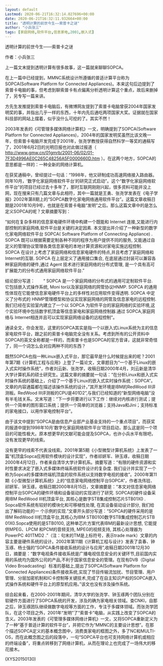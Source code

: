 ```yaml
---
layout: default
Lastmod: 2020-06-21T16:32:14.027696+00:00
date: 2020-06-21T16:32:11.932664+00:00
title: "透明计算的前世今生——索普卡之谜"
author: "小兵张三"
tags: [家庭网络,软件平台,信息家电,2001,嵌入式]
---
```


透明计算的前世今生——索普卡之谜

作者：小兵张三

上一篇文末提到透明计算有很多故事，这一篇就来聊聊SOPCA。

在上一篇中已经提到，MMNC系统设计所遵循的普适计算平台称为SOPCA(Software Platform for Connected Appliances)。本来这句后边提到了索普卡电脑的事，但考虑到聊索普卡有点偏离分析透明计算这个重点，故后来删掉了，另专写一篇来讲。

方先生发推提到索普卡电脑后，有微博网友提到了索普卡电脑曾获2004年国家发明奖的事，并指出几乎一样的东西，十年内先后通吃两项国家大奖。证据就在国家科技部的网站上摆着，似乎没什么可挖的了。其实不然！

2003年发表的《可管理多媒体网络计算机》一文，明确提到了SOPCA(Software Platform for Connected Appliances)，2004年的国家发明奖虽然比该文晚一年，但索普卡电脑开发完成于2001年，张尧学教授获得自然科学一等奖的通稿写了，2001年6月2日的光明日报也对此做过报道（ http://www.gmw.cn/01gmrb/2001-06/02/01-7F3D4996AE0C265C48256A5F0000660D.htm ）。在这两个地方，SOPCA的意思都是一样的：一种全新的网络计算机。

在获奖通稿中，曾经提过一句话：“1998年，他又研制成功高速网络接入路由器。同年10月，‘数字化家庭网络软件平台’的研究正式启动”。这个“数字化家庭网络软件平台”的项目已经过去十多年了，那时互联网刚刚兴起，很多资料可能并没上网，现在搜来只有几篇文章与此相符，其中一篇就是王勇、张尧学发表在《电子学报》2002年第8期上的“SOPCA数字化家电网络通用软件平台”。这篇文章收稿日期是2001年10月9号，也就是在索普卡电脑“发明”之后。那么这篇文章中的是怎么定义SOPCA的呢？文章摘要写到：

“如何在复杂多样的信息家电硬件环境中构建一个既能和 Internet 连接,又能进行内部控制的家庭网络,软件平台是关键的决定因素. 本文提出并介绍了一种新型的数字化家电网络软件平台 SOPCA( Software Platform of Connecting Appliance) . SOPCA 既可以根据需要定制各种不同的程序为用户提供不同的服务, 又能通过自定义的管理协议管理各类信息家电的本地计算资源和对家电实施远程控制. SOPCA 在设计上考虑了家庭网络和信息家电硬件的特点,并且考虑了家庭网络和Internet的互联. SOPCA 在上层定义了通用接口集合, 在底层通过封装可以兼容各种家庭网络的硬件,通过 Agent 技术进行家庭网络的分布式管理, 是一个具有高可扩展能力的分布式通用家庭网络软件平台.”

结论部分写道：　　“ SOPCA 是一个家庭网络的分布式的通用可定制软件平台. 它包括嵌入式操作系统, Moni tor以及家庭网络的网管协议HNMP. SOPCA 的通用性体现在它能使信息家电硬件平台上的多样性对应用软件变得透明. SOPCA 中定义了分布式的 HNMP管理模型和协议实现家庭网络的网管及信息家电的远程控制. 我们已经在实验室内建立了一个以 SOPCA 为软件平台的家庭网络的实验环境,这个实验环境中包括数字机顶盒等信息家电和家庭网络控制器.通过 SOPCA,家庭网络与 Internet相连并且可以实现家庭网络设备的远程控制”。

通读全文，你会发现，这里的SOPCA其实是指一个以嵌入式Linux系统为主的信息家电软件平台，跟之前的索普卡电脑完全没有关系。考虑到所有的公开资料中SOPCA的英文全称都是一样的，而索普卡也是SOPCA的官方音译，这就非常奇怪了，同一个词怎么会对应两种不同的东西？

既然SOPCA也指一种Linux嵌入式平台，那它最早是什么时候提出来的呢？2001年第7期《计算机工程与应用》上登了一篇论文，文章题目为“一个基于Linux的嵌入式实时操作系统”，作者刘云新、张尧学，收稿日期2000年4月，刘云新是清华大学计算机系的硕士研究生。这篇文章的摘要就一句话：“在分析Linux和嵌入式实时操作系统的基础上，介绍了一个基于Linux的嵌入式实时操作系统：SOPCA”。文章的内容通篇都在描述该操作系统的设计，”其开发环境是IBM的RedWood III评测板。RedWood III评测板的CPU是401D2”,与我们已经知道的“新型网络电脑”没有半毛钱关系。文末写道：“下一步将要进行以下工作：继续对内核进行测试；提供一个简单的图形窗口系统；提供一个简单的浏览器；支持Java和Jini；支持标准的家电接口，以用作家电控制平台”。

由于该文中提到“SOPCA是由信息产业部产业基金支持的一个重点项目”，而获奖的报道中提到1998年10月‘数字化家庭网络软件平台’项目启动，那么这是同一个项目的可能性极大。原本想更早的文献可能会提及SOPCA，也许小兵水平有限吧，没有发现更早的线索。

没有更早的线索不代表没线索。2001年第5期《小型微型计算机系统》上发表了一篇“机顶盒Sopca应用软件模块的设计实现”，作者祁妍军、钟玉琢，收稿日期2000年4月12日，作者来自清华大学计算机系。摘要写道：“有限的硬件资源和实时性要求决定了嵌入式多媒体终端系统软件设计的复杂度. 我们设计并实现了一个称为Sopca的多媒体终端机顶盒的软件系统以支持数字电视的接收”。2000年第11期《小型微型计算机系统》上的“信息家电网络控制平台SOPCA”，作者冼伟铨、祁妍军、钟玉琢，收稿日期2000年8月15日，文章摘要是：“本文对信息家电网络控制平台SOPCA的硬件环境和设备驱动的实现进行了研究. SOPCA的硬件设备采用IBM RedWood III机顶盒平台, 其核心是数字STB集成控制芯片STB01X0 . Sopca软件系统有较好的模块化和可移植性处理, 在其设备驱动设计部分, 我们给出了解码功能的一 个示例的实现.”文章开头部分写道：“SOPCA的硬件采用的是IBM RedWood III机顶盒平台,其核心为IBM STB0100数字STB集成控制芯片STB 01X0.Sopca使用的是STB0100, 这种单芯片方案代表IBM的最新设计思想, 它能提供MPEG、LPCM 和PCM的音频支持, MPEG的视频支持, 其核心处理器为PowerPC 401TMD2 .”（注：句末的TM是上标符号，表示trade mark）文章的内容主要是硬件系统的设计。2002年第11期《计算机工程与设计》发表了袁春、钟玉琢、杨士强的“SOPCA条件接收系统的设计与应用”,收稿日期2001年12月30日，摘要是：“数字电视条件接收系统是广播电视信息安全的关键环节,目前国内实用的系统均为国外公司的产品,不利于国家信息安全的管理。在现有DVB（Digital Video Broadcasting）标准的基础上,提出了SOPCA(Software Platform for Connected Appliances)条件接收系统,实现了节目传输流加扰、节目管理、用户管理、分层加密机制和IC卡控制等关键技术,完成了在自主知识产权的SOPCA嵌入式操作系统和硬件平台上的原型机应用。”该文也没有涉及操作系统。

综合起来看，在2000-2001年期间，清华大学的张尧学、钟玉琢两个团队分别在软硬件方面进行了SOPCA系统的开发，涉及的确为家电相关领域。查CNKI，自那之后，钟玉琢团队继续做数字电视等方面的工作，专注于多媒体领域。而张尧学团队，在这个项目之外，2001年“发明”了“索普卡”电脑，从实践上改变了SOPCA的含义。2003年发表的《可管理多媒体网络计算机》一文，又将SOPCA重新定义为了一种“基于普适计算的软件平台”，并把它作为“MMNC的主要设计思想”。在那个描述SOPCA定义的基本概念图中，消费类家电的框图之外，多了NC和MULTI-OS，而在此概念图之后的段落中，一句“SOPCA平台也可支持网络计算机或相应的终端设备”，将重点转移到了网络计算机，从而在理论上也完成了一场伟大的移花接木。

(XYS20150130)

